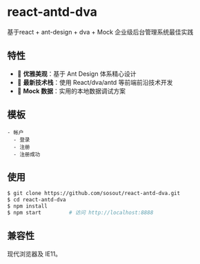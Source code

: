 # react-antd-dva

基于react + ant-design + dva + Mock 企业级后台管理系统最佳实践

## 特性

- :gem: **优雅美观**：基于 Ant Design 体系精心设计
- :rocket: **最新技术栈**：使用 React/dva/antd 等前端前沿技术开发
- :1234: **Mock 数据**：实用的本地数据调试方案

## 模板

```
- 帐户
  - 登录
  - 注册
  - 注册成功
```

## 使用

```bash
$ git clone https://github.com/sosout/react-antd-dva.git
$ cd react-antd-dva
$ npm install
$ npm start         # 访问 http://localhost:8888
```

## 兼容性

现代浏览器及 IE11。

